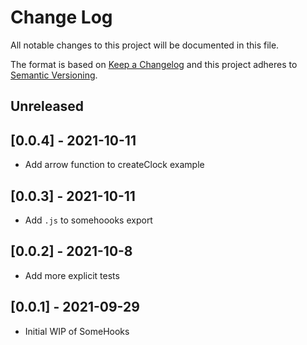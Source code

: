 # Change Log
All notable changes to this project will be documented in this file.

The format is based on [Keep a Changelog](http://keepachangelog.com/)
and this project adheres to [Semantic Versioning](http://semver.org/).

## Unreleased

## [0.0.4] - 2021-10-11
- Add arrow function to createClock example

## [0.0.3] - 2021-10-11
- Add `.js` to somehoooks export

## [0.0.2] - 2021-10-8
- Add more explicit tests

## [0.0.1] - 2021-09-29
- Initial WIP of SomeHooks